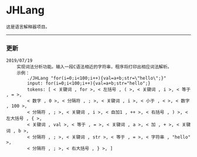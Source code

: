 # JHLang

	这是语言解释器项目。
  
----

### 更新
	
	2019/07/19 
		实现词法分析功能。输入一段C语法相近的字符串，程序将打印出相应词法解析。
		示例：
			./JHLang "for(i=0;i<100;i++){val=a+b;str=\"hello\";}"
			input: for(i=0;i<100;i++){val=a+b;str="hello";}
			tokens: [ < 关键词 , for >, < 左括号 , ( >, < 关键词 , i >, < 等于 , = >, 
			< 数字 , 0 >, < 分隔符 , ; >, < 关键词 , i >, < 小于 , < >, < 数字 , 100 >, 
			< 分隔符 , ; >, < 关键词 , i >, < 自加1 , ++ >, < 右括号 , ) >, < 左大括号 , { >, 
			< 关键词 , val >, < 等于 , = >, < 关键词 , a >, < 加 , + >, < 关键词 , b >, 
			< 分隔符 , ; >, < 关键词 , str >, < 等于 , = >, < 字符串 , "hello" >, 
			< 分隔符 , ; >, < 右大括号 , } >, ]

